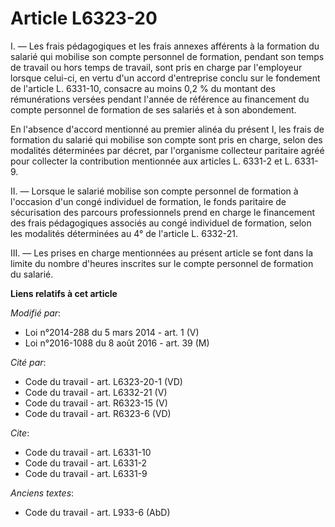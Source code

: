 # Article L6323-20

I. ― Les frais pédagogiques et les frais annexes afférents à la formation du salarié qui mobilise son compte personnel de
formation, pendant son temps de travail ou hors temps de travail, sont pris en charge par l'employeur lorsque celui-ci, en
vertu d'un accord d'entreprise conclu sur le fondement de l'article L. 6331-10, consacre au moins 0,2 % du montant des
rémunérations versées pendant l'année de référence au financement du compte personnel de formation de ses salariés et à son
abondement. 

En l'absence d'accord mentionné au premier alinéa du présent I, les frais de formation du salarié qui mobilise son compte
sont pris en charge, selon des modalités déterminées par décret, par l'organisme collecteur paritaire agréé pour collecter la
contribution mentionnée aux articles L. 6331-2 et L. 6331-9. 

II. ― Lorsque le salarié mobilise son compte personnel de formation à l'occasion d'un congé individuel de formation, le fonds
paritaire de sécurisation des parcours professionnels prend en charge le financement des frais pédagogiques associés au congé
individuel de formation, selon les modalités déterminées au 4° de l'article L. 6332-21. 

III. ― Les prises en charge mentionnées au présent article se font dans la limite du nombre d'heures inscrites sur le compte
personnel de formation du salarié.

**Liens relatifs à cet article**

_Modifié par_:

  - Loi n°2014-288 du 5 mars 2014 - art. 1 (V)
  - Loi n°2016-1088 du 8 août 2016 - art. 39 (M)

_Cité par_:

  - Code du travail - art. L6323-20-1 (VD)
  - Code du travail - art. L6332-21 (V)
  - Code du travail - art. R6323-15 (V)
  - Code du travail - art. R6323-6 (VD)

_Cite_:

  - Code du travail - art. L6331-10
  - Code du travail - art. L6331-2
  - Code du travail - art. L6331-9

_Anciens textes_:

  - Code du travail - art. L933-6 (AbD)
